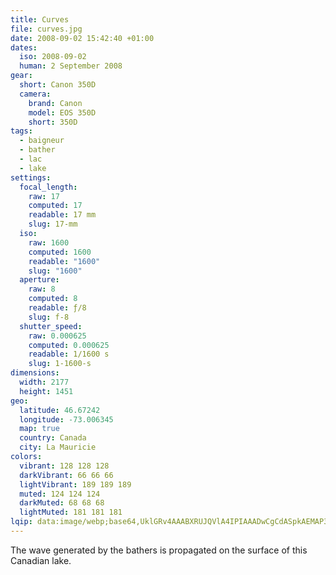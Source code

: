 ```yaml
---
title: Curves
file: curves.jpg
date: 2008-09-02 15:42:40 +01:00
dates:
  iso: 2008-09-02
  human: 2 September 2008
gear:
  short: Canon 350D
  camera:
    brand: Canon
    model: EOS 350D
    short: 350D
tags:
  - baigneur
  - bather
  - lac
  - lake
settings:
  focal_length:
    raw: 17
    computed: 17
    readable: 17 mm
    slug: 17-mm
  iso:
    raw: 1600
    computed: 1600
    readable: "1600"
    slug: "1600"
  aperture:
    raw: 8
    computed: 8
    readable: ƒ/8
    slug: f-8
  shutter_speed:
    raw: 0.000625
    computed: 0.000625
    readable: 1/1600 s
    slug: 1-1600-s
dimensions:
  width: 2177
  height: 1451
geo:
  latitude: 46.67242
  longitude: -73.006345
  map: true
  country: Canada
  city: La Mauricie
colors:
  vibrant: 128 128 128
  darkVibrant: 66 66 66
  lightVibrant: 189 189 189
  muted: 124 124 124
  darkMuted: 68 68 68
  lightMuted: 181 181 181
lqip: data:image/webp;base64,UklGRv4AAABXRUJQVlA4IPIAAADwCgCdASpkAEMAP3Gswlm0v7elMVUZg/AuCWkAABpIMQdXHSjXCu/CwhHb/p2AokTp0k4m56fSN9qvtyydl7yerhUEFY8F4U3/WhXVL1KpT28J/hXrz9yY4Eb7y9qd/oAA/uNFEqDyZQjgKBgnRGhAvvmhuKVrlura5yGwZaqH4Yzay8UeEz8a1fQP9GAWLxeZsGoHl288zorVMOBqrfDQBjYqJD4s0dAKwlxgH6rtcnb5NEeTfHpUVBL174iyij7NT/QDn8u8L/DXT4Ts0/gvRKUKF68uMtIXtsUNBG5zJ2bG1DxOb0P/rwoWoom/WuAAAA==
---
```


The wave generated by the bathers is propagated on the surface of this Canadian lake.
